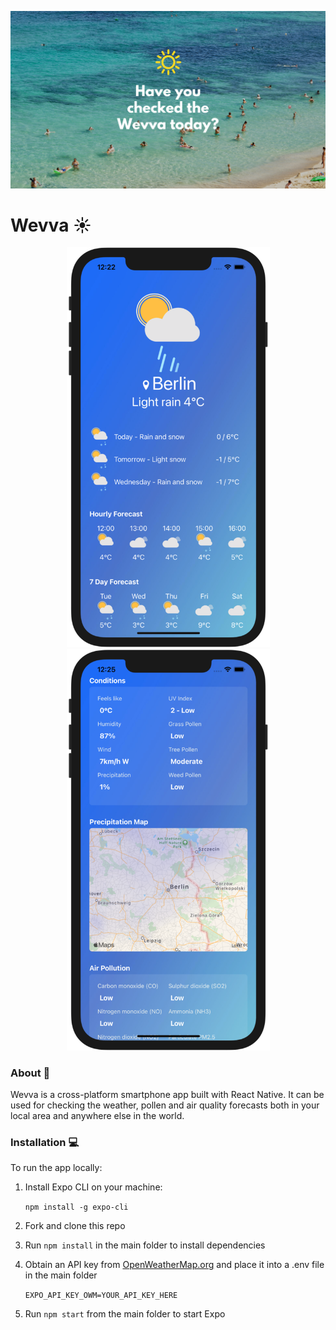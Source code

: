 ![W](./assets/W.png)



# **Wevva ☀️**



<p align="center"><img src="./assets/wevva-screenshot.png" alt="wevva-screenshot" width="325" /><img src="./assets/wevva-screenshot-2.png" alt="wevva-screenshot" width="325" /></p>



### About 📱

Wevva is a cross-platform smartphone app built with React Native. It can be used for checking the weather, pollen and air quality forecasts both in your local area and anywhere else in the world. 



### Installation 💻

To run the app locally:

1. Install Expo CLI on your machine: 

   `npm install -g expo-cli`

2. Fork and clone this repo

3. Run `npm install` in the main folder to install dependencies

4. Obtain an API key from <a href="https://openweathermap.org/">OpenWeatherMap.org</a> and place it into a .env file in the main folder

   `EXPO_API_KEY_OWM=YOUR_API_KEY_HERE`

5. Run `npm start` from the main folder to start Expo







